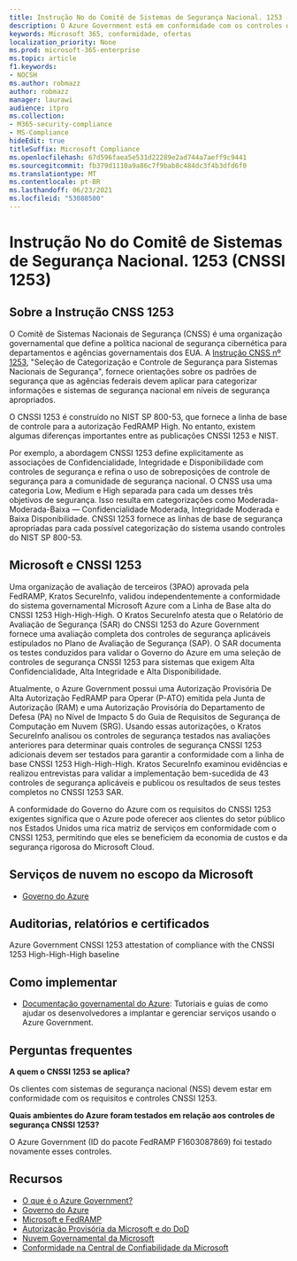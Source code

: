 ```yaml
---
title: Instrução No do Comitê de Sistemas de Segurança Nacional. 1253 (CNSSI 1253)
description: O Azure Government está em conformidade com os controles de segurança CNSSI 1253 para sistemas governamentais dos EUA que exigem Alta Confidencialidade, Alta Integridade e Alta Disponibilidade.
keywords: Microsoft 365, conformidade, ofertas
localization_priority: None
ms.prod: microsoft-365-enterprise
ms.topic: article
f1.keywords:
- NOCSH
ms.author: robmazz
author: robmazz
manager: laurawi
audience: itpro
ms.collection:
- M365-security-compliance
- MS-Compliance
hideEdit: true
titleSuffix: Microsoft Compliance
ms.openlocfilehash: 67d596faea5e531d22289e2ad744a7aeff9c9441
ms.sourcegitcommit: fb379d1110a9a86c7f9bab8c484dc3f4b3dfd6f0
ms.translationtype: MT
ms.contentlocale: pt-BR
ms.lasthandoff: 06/23/2021
ms.locfileid: "53088500"
---
```

# <a name="committee-on-national-security-systems-instruction-no-1253-cnssi-1253"></a>Instrução No do Comitê de Sistemas de Segurança Nacional. 1253 (CNSSI 1253)

## <a name="about-cnss-instruction-1253"></a>Sobre a Instrução CNSS 1253

O Comitê de Sistemas Nacionais de Segurança (CNSS) é uma organização governamental que define a política nacional de segurança cibernética para departamentos e agências governamentais dos EUA. A [Instrução CNSS nº 1253](https://www.dss.mil/Portals/69/documents/io/rmf/CNSSI_No1253.pdf), "Seleção de Categorização e Controle de Segurança para Sistemas Nacionais de Segurança", fornece orientações sobre os padrões de segurança que as agências federais devem aplicar para categorizar informações e sistemas de segurança nacional em níveis de segurança apropriados.  
  
O CNSSI 1253 é construído no NIST SP 800-53, que fornece a linha de base de controle para a autorização FedRAMP High. No entanto, existem algumas diferenças importantes entre as publicações CNSSI 1253 e NIST.  
  
Por exemplo, a abordagem CNSSI 1253 define explicitamente as associações de Confidencialidade, Integridade e Disponibilidade com controles de segurança e refina o uso de sobreposições de controle de segurança para a comunidade de segurança nacional. O CNSS usa uma categoria Low, Medium e High separada para cada um desses três objetivos de segurança. Isso resulta em categorizações como Moderada-Moderada-Baixa — Confidencialidade Moderada, Integridade Moderada e Baixa Disponibilidade. CNSSI 1253 fornece as linhas de base de segurança apropriadas para cada possível categorização do sistema usando controles do NIST SP 800-53.

## <a name="microsoft-and-cnssi-1253"></a>Microsoft e CNSSI 1253

Uma organização de avaliação de terceiros (3PAO) aprovada pela FedRAMP, Kratos SecureInfo, validou independentemente a conformidade do sistema governamental Microsoft Azure com a Linha de Base alta do CNSSI 1253 High-High-High. O Kratos SecureInfo atesta que o Relatório de Avaliação de Segurança (SAR) do CNSSI 1253 do Azure Government fornece uma avaliação completa dos controles de segurança aplicáveis estipulados no Plano de Avaliação de Segurança (SAP). O SAR documenta os testes conduzidos para validar o Governo do Azure em uma seleção de controles de segurança CNSSI 1253 para sistemas que exigem Alta Confidencialidade, Alta Integridade e Alta Disponibilidade.  
  
Atualmente, o Azure Government possui uma Autorização Provisória De Alta Autorização FedRAMP para Operar (P-ATO) emitida pela Junta de Autorização (RAM) e uma Autorização Provisória do Departamento de Defesa (PA) no Nível de Impacto 5 do Guia de Requisitos de Segurança de Computação em Nuvem (SRG). Usando essas autorizações, o Kratos SecureInfo analisou os controles de segurança testados nas avaliações anteriores para determinar quais controles de segurança CNSSI 1253 adicionais devem ser testados para garantir a conformidade com a linha de base CNSSI 1253 High-High-High. Kratos SecureInfo examinou evidências e realizou entrevistas para validar a implementação bem-sucedida de 43 controles de segurança aplicáveis e publicou os resultados de seus testes completos no CNSSI 1253 SAR.  
  
A conformidade do Governo do Azure com os requisitos do CNSSI 1253 exigentes significa que o Azure pode oferecer aos clientes do setor público nos Estados Unidos uma rica matriz de serviços em conformidade com o CNSSI 1253, permitindo que eles se beneficiem da economia de custos e da segurança rigorosa do Microsoft Cloud.

## <a name="microsoft-in-scope-cloud-services"></a>Serviços de nuvem no escopo da Microsoft

- [Governo do Azure](https://aka.ms/AzureCompliance)

## <a name="audits-reports-and-certificates"></a>Auditorias, relatórios e certificados

Azure Government CNSSI 1253 attestation of compliance with the CNSSI 1253 High-High-High baseline

## <a name="how-to-implement"></a>Como implementar

- [Documentação governamental do Azure](/azure/azure-government/): Tutoriais e guias de como ajudar os desenvolvedores a implantar e gerenciar serviços usando o Azure Government.

## <a name="frequently-asked-questions"></a>Perguntas frequentes

**A quem o CNSSI 1253 se aplica?**

Os clientes com sistemas de segurança nacional (NSS) devem estar em conformidade com os requisitos e controles CNSSI 1253.

**Quais ambientes do Azure foram testados em relação aos controles de segurança CNSSI 1253?**

O Azure Government (ID do pacote FedRAMP F1603087869) foi testado novamente esses controles.

## <a name="resources"></a>Recursos

- [O que é o Azure Government?](/azure/azure-government/documentation-government-welcome)
- [Governo do Azure](https://aka.ms/Azure-Government)
- [Microsoft e FedRAMP](offering-fedramp.md)
- [Autorização Provisória da Microsoft e do DoD](offering-DoD-DISA-L2-L4-L5.md)
- [Nuvem Governamental da Microsoft](https://www.microsoft.com/enterprise/government)
- [Conformidade na Central de Confiabilidade da Microsoft](https://www.microsoft.com/trust-center/compliance/compliance-overview)
